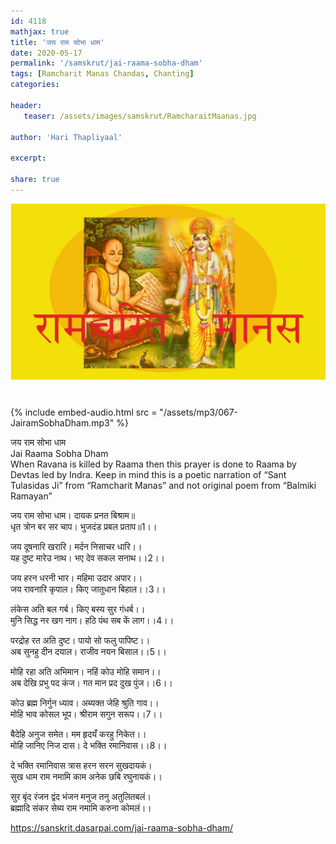 ```yaml
---    
id: 4118    
mathjax: true    
title: 'जय राम सोभा धाम'    
date: 2020-05-17    
permalink: '/samskrut/jai-raama-sobha-dham'    
tags: [Ramcharit Manas Chandas, Chanting]    
categories:    
    
header:    
   teaser: /assets/images/samskrut/RamcharaitMaanas.jpg    
    
author: 'Hari Thapliyaal'    
    
excerpt:    
    
share: true    
---    
```

    
![](/assets/images/samskrut/RamcharaitMaanas.jpg)    
    
#     
    
{% include embed-audio.html src = "/assets/mp3/067-JairamSobhaDham.mp3" %}     
    
जय राम सोभा धाम    
Jai Raama Sobha Dham    
When Ravana is killed by Raama then this prayer is done to Raama by Devtas led by Indra. Keep in mind this is a poetic narration of “Sant Tulasidas Ji” from “Ramcharit Manas” and not original poem from “Balmiki Ramayan”    
    
    
जय राम सोभा धाम। दायक प्रनत बिश्राम॥    
धृत त्रोन बर सर चाप। भुजदंड प्रबल प्रताप॥1।।    
    
जय दूषनारि खरारि। मर्दन निसाचर धारि।।    
यह दुष्ट मारेउ नाथ। भए देव सकल सनाथ।।2।।    
    
जय हरन धरनी भार। महिमा उदार अपार।।    
जय रावनारि कृपाल। किए जातुधान बिहाल।।3।।    
    
लंकेस अति बल गर्ब। किए बस्य सुर गंधर्ब।।    
मुनि सिद्ध नर खग नाग। हठि पंथ सब कें लाग।।4।।    
    
परद्रोह रत अति दुष्ट। पायो सो फलु पापिष्ट।।    
अब सुनहु दीन दयाल। राजीव नयन बिसाल।।5।।    
    
मोहि रहा अति अभिमान। नहिं कोउ मोहि समान।।    
अब देखि प्रभु पद कंज। गत मान प्रद दुख पुंज।।6।।    
    
कोउ ब्रह्म निर्गुन ध्याव। अब्यक्त जेहि श्रुति गाव।।    
मोहि भाव कोसल भूप। श्रीराम सगुन सरूप।।7।।    
    
बैदेहि अनुज समेत। मम हृदयँ करहु निकेत।।    
मोहि जानिए निज दास। दे भक्ति रमानिवास।।8।।    
    
दे भक्ति रमानिवास त्रास हरन सरन सुखदायकं।    
सुख धाम राम नमामि काम अनेक छबि रघुनायकं।।    
    
सुर बृंद रंजन द्वंद भंजन मनुज तनु अतुलितबलं।    
ब्रह्मादि संकर सेब्य राम नमामि करुना कोमलं।।    
    
https://sanskrit.dasarpai.com/jai-raama-sobha-dham/